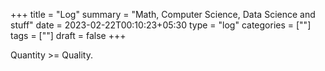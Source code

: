 +++
title = "Log"
summary = "Math, Computer Science, Data Science and stuff"
date = 2023-02-22T00:10:23+05:30
type = "log"
categories = [""]
tags = [""]
draft = false
+++

Quantity >= Quality.

